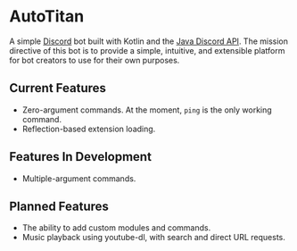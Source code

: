 # AutoTitan
A simple [Discord](https://discordapp.com) bot built with Kotlin and the 
[Java Discord API](https://github.com/DV8FromTheWorld/JDA). The mission directive of this bot is to provide a simple, intuitive, and extensible platform for bot creators to use for their own purposes.

## Current Features
- Zero-argument commands. At the moment, `ping` is the only working command.
- Reflection-based extension loading.

## Features In Development
- Multiple-argument commands.

## Planned Features
- The ability to add custom modules and commands.
- Music playback using youtube-dl, with search and direct URL requests.
